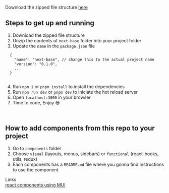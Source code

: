 Download the zipped file structure [here](https://drive.google.com/uc?id=1Gj88RE7ExY4T-6BjduZqqElqApPFYu_d&export=download)

## Steps to get up and running

1. Download the zipped file structure
1. Unzip the contents of `next-base` folder into your project folder
1. Update the `name` in the `package.json` file 
```
  {
    "name": "next-base", // change this to the actual project name
    "version": "0.1.0",
    ...
  }
  
```
4. Run `npm i` or `pnpm install` to install the dependencies
1. Run `npm run dev` or `pnpm dev` to iniciate the hot reload server
1. Open `localhost:3000` in your browser
1. Time to code, Enjoy 😎

<br />

## How to add components from this repo to your project

1. Go to `components` folder
1. Choose `visual` (layouts, menus, sidebars) or `functional` (react-hooks, utils, redux)
1. Each components has a `README.md` file where you gonna find instructions to use the component

Links <br />
[react components using MUI](https://github.com/Braint-Tech/template-web/tree/main/components)
